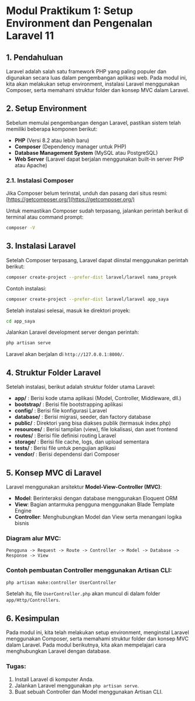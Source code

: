 # Modul Praktikum 1: Setup Environment dan Pengenalan Laravel 11

## 1. Pendahuluan

Laravel adalah salah satu framework PHP yang paling populer dan digunakan secara luas dalam pengembangan aplikasi web. Pada modul ini, kita akan melakukan setup environment, instalasi Laravel menggunakan Composer, serta memahami struktur folder dan konsep MVC dalam Laravel.

## 2. Setup Environment

Sebelum memulai pengembangan dengan Laravel, pastikan sistem telah memiliki beberapa komponen berikut:

- **PHP** (Versi 8.2 atau lebih baru)
- **Composer** (Dependency manager untuk PHP)
- **Database Management System** (MySQL atau PostgreSQL)
- **Web Server** (Laravel dapat berjalan menggunakan built-in server PHP atau Apache)

### 2.1. Instalasi Composer

Jika Composer belum terinstal, unduh dan pasang dari situs resmi: [https://getcomposer.org/](https://getcomposer.org/)

Untuk memastikan Composer sudah terpasang, jalankan perintah berikut di terminal atau command prompt:

```sh
composer -V
```

## 3. Instalasi Laravel

Setelah Composer terpasang, Laravel dapat diinstal menggunakan perintah berikut:

```sh
composer create-project --prefer-dist laravel/laravel nama_proyek
```

Contoh instalasi:

```sh
composer create-project --prefer-dist laravel/laravel app_saya
```

Setelah instalasi selesai, masuk ke direktori proyek:

```sh
cd app_saya
```

Jalankan Laravel development server dengan perintah:

```sh
php artisan serve
```

Laravel akan berjalan di `http://127.0.0.1:8000/`.

## 4. Struktur Folder Laravel

Setelah instalasi, berikut adalah struktur folder utama Laravel:

- **app/** : Berisi kode utama aplikasi (Model, Controller, Middleware, dll.)
- **bootstrap/** : Berisi file bootstrapping aplikasi
- **config/** : Berisi file konfigurasi Laravel
- **database/** : Berisi migrasi, seeder, dan factory database
- **public/** : Direktori yang bisa diakses publik (termasuk index.php)
- **resources/** : Berisi tampilan (view), file lokalisasi, dan aset frontend
- **routes/** : Berisi file definisi routing Laravel
- **storage/** : Berisi file cache, logs, dan upload sementara
- **tests/** : Berisi file untuk pengujian aplikasi
- **vendor/** : Berisi dependensi dari Composer

## 5. Konsep MVC di Laravel

Laravel menggunakan arsitektur **Model-View-Controller (MVC)**:

- **Model**: Berinteraksi dengan database menggunakan Eloquent ORM
- **View**: Bagian antarmuka pengguna menggunakan Blade Template Engine
- **Controller**: Menghubungkan Model dan View serta menangani logika bisnis

### Diagram alur MVC:

```
Pengguna -> Request -> Route -> Controller -> Model -> Database -> Response -> View
```

### Contoh pembuatan Controller menggunakan Artisan CLI:

```sh
php artisan make:controller UserController
```

Setelah itu, file `UserController.php` akan muncul di dalam folder `app/Http/Controllers`.

## 6. Kesimpulan

Pada modul ini, kita telah melakukan setup environment, menginstal Laravel menggunakan Composer, serta memahami struktur folder dan konsep MVC dalam Laravel. Pada modul berikutnya, kita akan mempelajari cara menghubungkan Laravel dengan database.

### **Tugas:**

1. Install Laravel di komputer Anda.
2. Jalankan Laravel menggunakan `php artisan serve`.
3. Buat sebuah Controller dan Model menggunakan Artisan CLI.
